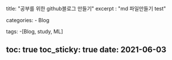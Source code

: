 title: "공부를 위한 github블로그 만들기"
excerpt : "md 파일만들기 test"

categories:
    - Blog

tags:
    -[Blog, study, ML]

toc: true
toc_sticky: true
date: 2021-06-03
---